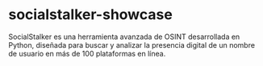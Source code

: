 # socialstalker-showcase
SocialStalker es una herramienta avanzada de OSINT desarrollada en Python, diseñada para buscar y analizar la presencia digital de un nombre de usuario en más de 100 plataformas en línea.
